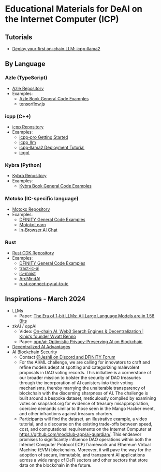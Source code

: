 # Educational Materials for DeAI on the Internet Computer (ICP)

## Tutorials
- [Deploy your first on-chain LLM: icpp-llama2](https://github.com/icppWorld/icpp_llm/blob/main/icpp_llama2/README.md)

## By Language
### Azle (TypeScript)
- [Azle Repository](https://github.com/demergent-labs/azle)
- Examples:
  - [Azle Book General Code Examples](https://demergent-labs.github.io/azle/rest_based_examples.html)
  - [tensorflow.js](https://github.com/carlosarturoceron/decentAI)

### icpp (C++)
- [icpp Repository](https://github.com/icppWorld/icpp-pro)
- Examples:
  - [icpp-pro Getting Started](https://docs.icpp.world/getting-started.html)
  - [icpp_llm](https://github.com/icppWorld/icpp_llm)
  - [icpp-llama2 Deployment Tutorial](https://github.com/icppWorld/icpp_llm/blob/main/icpp_llama2/README.md)
  - [icgpt](https://github.com/icppWorld/icgpt)

### Kybra (Python)
- [Kybra Repository](https://github.com/demergent-labs/kybra)
- Examples:
  - [Kybra Book General Code Examples](https://demergent-labs.github.io/kybra/examples.html)

### Motoko (IC-specific language)
- [Motoko Repository](https://github.com/dfinity/motoko)
- Examples:
  - [DFINITY General Code Examples](https://github.com/dfinity/examples/tree/master/motoko)
  - [MotokoLearn](https://github.com/ildefons/motokolearn)
  - [In-Browser AI Chat](https://github.com/patnorris/DecentralizedAIonIC)

### Rust
- [Rust CDK Repository](https://github.com/dfinity/cdk-rs)
- Examples:
  - [DFINITY General Code Examples](https://github.com/dfinity/cdk-rs/tree/main/examples)
  - [tract-ic-ai](https://github.com/jeshli/tract-ic-ai)
  - [ic-mnist](https://github.com/smallstepman/ic-mnist)
  - [ArcMindAI](https://github.com/arcmindai/arcmindai)
  - [rust-connect-py-ai-to-ic](https://github.com/jeshli/rust-connect-py-ai-to-ic)

## Inspirations - March 2024
- LLMs
  - Paper: [The Era of 1-bit LLMs: All Large Language Models are in 1.58 Bits](https://arxiv.org/abs/2402.17764v1)
- zkAI / oppAI
  - Video: [On-chain AI, Web3 Search Engines & Decentralization | Kinic’s founder Wyatt Benno](https://www.youtube.com/watch?v=rvtUKRq6Yv0)
  - Paper: [opp/ai: Optimistic Privacy-Preserving AI on Blockchain](https://arxiv.org/abs/2402.15006)
- [Decentralized AI Advantages](https://dscvr.one/post/1153371204873059295/unique-advantages-of-decentralized-aithese-are-the-results-of-ic)
- AI Blockchain Security
  - Contact [@Jeshli on Discord and DFINITY Forum](https://discord.com/channels/748416164832608337/1184160869614108873/1211065467372838973)
  - For the AI/ML challenge, we are calling for innovators to craft and refine models adept at spotting and categorizing malevolent proposals in DAO voting records. This initiative is a cornerstone of our broader mission to bolster the security of DAO treasuries through the incorporation of AI canisters into their voting mechanisms, thereby marrying the unalterable transparency of blockchain with the discerning sharpness of AI. The challenge is built around a bespoke dataset, meticulously compiled by examining votes on snapshot.org for evidence of treasury misappropriation, coercive demands similar to those seen in the Mango Hacker event, and other infractions against treasury charters.
  - Participants will find the dataset, an illustrative example, a video tutorial, and a discourse on the existing trade-offs between speed, cost, and computational requirements on the Internet Computer at https://github.com/modclub-app/ai-guardian/. This endeavor promises to significantly influence DAO operations within both the Internet Computer Protocol (ICP) framework and Ethereum Virtual Machine (EVM) blockchains. Moreover, it will pave the way for the adoption of secure, immutable, and transparent AI applications across a wide range of DeFi sectors and other sectors that store data on the blockchain in the future.